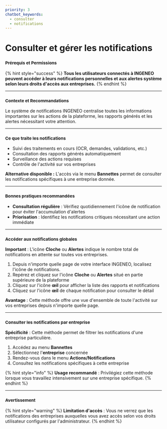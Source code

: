 ```yaml
---
priority: 3
chatbot_keywords: 
  - consulter
  - notifications
---
```


# Consulter et gérer les notifications

### <sup>**Prérequis et Permissions**</sup>

{% hint style="success" %}
**Tous les utilisateurs connectés à INGENEO peuvent accéder à leurs notifications personnelles et aux alertes système selon leurs droits d'accès aux entreprises.**
{% endhint %}

***

### <sup>**Contexte et Recommandations**</sup>

Le système de notifications INGENEO centralise toutes les informations importantes sur les actions de la plateforme, les rapports générés et les alertes nécessitant votre attention.

***

### <sup>**Ce que traite les notifications**</sup>

* Suivi des traitements en cours (OCR, demandes, validations, etc.)
* Consultation des rapports générés automatiquement
* Surveillance des actions requises
* Contrôle de l'activité sur vos entreprises

**Alternative disponible :** L'accès via le menu **Bannettes** permet de consulter les notifications spécifiques à une entreprise donnée.

***

### <sup>**Bonnes pratiques recommandées**</sup>

* **Consultation régulière** : Vérifiez quotidiennement l'icône de notification pour éviter l'accumulation d'alertes
* **Priorisation** : Identifiez les notifications critiques nécessitant une action immédiate

***

### <sup>**Accéder aux notifications globales**</sup>

**Important** : L'icône **Cloche** ou **Alertes** indique le nombre total de notifications en attente sur toutes vos entreprises.

1. Depuis n'importe quelle page de votre interface INGENEO, localisez l'icône de notifications.
2. Repérez et cliquez sur l'icône **Cloche** ou **Alertes** situé en partie supérieure de la plateforme
3. Cliquez sur l'icône **œil** pour afficher la liste des rapports et notifications
4. Cliquez sur l'icône **œil** de chaque notification pour consulter le détail

**Avantage** : Cette méthode offre une vue d'ensemble de toute l'activité sur vos entreprises depuis n'importe quelle page.

***

### <sup>**Consulter les notifications par entreprise**</sup>

**Spécificité** : Cette méthode permet de filtrer les notifications d'une entreprise particulière.

1. Accédez au menu **Bannettes**
2. Sélectionnez l'**entreprise** concernée
3. Rendez-vous dans le menu **Actions/Notifications**
4. Consultez les notifications spécifiques à cette entreprise

{% hint style="info" %}
**Usage recommandé** : Privilégiez cette méthode lorsque vous travaillez intensivement sur une entreprise spécifique.
{% endhint %}

***

### <sup>**Avertissement**</sup>

{% hint style="warning" %}
**Limitation d'accès** : Vous ne verrez que les notifications des entreprises auxquelles vous avez accès selon vos droits utilisateur configurés par l'administrateur.
{% endhint %}
